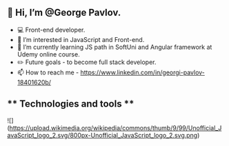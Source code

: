 ## **👋 Hi, I’m @George Pavlov.**
- 💻 Front-end developer.
- 👀 I’m interested in JavaScript and Front-end.
- 🌱 I’m currently learning JS path in SoftUni and Angular framework at Udemy online course.
- ✏️ Future goals - to become full stack developer.
- 📫 How to reach me - https://www.linkedin.com/in/georgi-pavlov-18401620b/


## ** Technologies and tools **
![] (https://upload.wikimedia.org/wikipedia/commons/thumb/9/99/Unofficial_JavaScript_logo_2.svg/800px-Unofficial_JavaScript_logo_2.svg.png)
